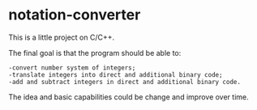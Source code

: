# notation-converter

This is a little project on C/C++.

The final goal is that the program should be able to:

	-convert number system of integers;
	-translate integers into direct and additional binary code;
	-add and subtract integers in direct and additional binary code.
  
The idea and basic capabilities could be change and improve over time.
